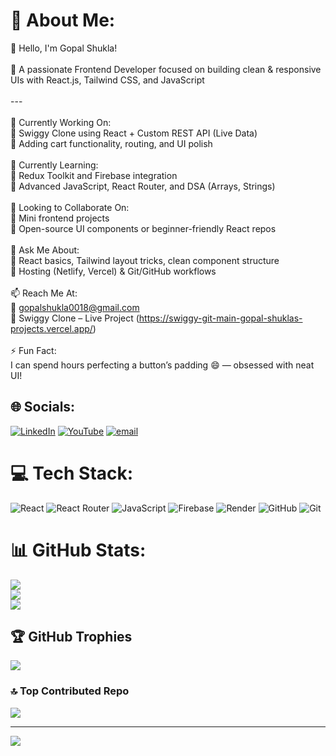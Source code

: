 # 💫 About Me:
👋 Hello, I'm Gopal Shukla!<br><br>🎯 A passionate Frontend Developer focused on building clean & responsive UIs with React.js, Tailwind CSS, and JavaScript<br><br>---<br><br>🚀 Currently Working On:  <br>🔸 Swiggy Clone using React + Custom REST API (Live Data)  <br>🔸 Adding cart functionality, routing, and UI polish<br><br>🌱 Currently Learning:  <br>🔸 Redux Toolkit and Firebase integration  <br>🔸 Advanced JavaScript, React Router, and DSA (Arrays, Strings)<br><br>🤝 Looking to Collaborate On:  <br>🔸 Mini frontend projects  <br>🔸 Open-source UI components or beginner-friendly React repos<br><br>💬 Ask Me About:  <br>🔸 React basics, Tailwind layout tricks, clean component structure  <br>🔸 Hosting (Netlify, Vercel) & Git/GitHub workflows<br><br>📫 Reach Me At:  <br>📧 gopalshukla0018@gmail.com  <br>🔗 Swiggy Clone – Live Project (https://swiggy-git-main-gopal-shuklas-projects.vercel.app/)<br><br>⚡ Fun Fact:  <br>I can spend hours perfecting a button’s padding 😄 — obsessed with neat UI!<br>


## 🌐 Socials:
[![LinkedIn](https://img.shields.io/badge/LinkedIn-%230077B5.svg?logo=linkedin&logoColor=white)](https://linkedin.com/in/gopalshukla0018) [![YouTube](https://img.shields.io/badge/YouTube-%23FF0000.svg?logo=YouTube&logoColor=white)](https://youtube.com/@gopalshukla0018) [![email](https://img.shields.io/badge/Email-D14836?logo=gmail&logoColor=white)](mailto:gopalshukla0018@gmail.com) 

# 💻 Tech Stack:
![React](https://img.shields.io/badge/react-%2320232a.svg?style=for-the-badge&logo=react&logoColor=%2361DAFB) ![React Router](https://img.shields.io/badge/React_Router-CA4245?style=for-the-badge&logo=react-router&logoColor=white) ![JavaScript](https://img.shields.io/badge/javascript-%23323330.svg?style=for-the-badge&logo=javascript&logoColor=%23F7DF1E) ![Firebase](https://img.shields.io/badge/firebase-%23039BE5.svg?style=for-the-badge&logo=firebase) ![Render](https://img.shields.io/badge/Render-%46E3B7.svg?style=for-the-badge&logo=render&logoColor=white) ![GitHub](https://img.shields.io/badge/github-%23121011.svg?style=for-the-badge&logo=github&logoColor=white) ![Git](https://img.shields.io/badge/git-%23F05033.svg?style=for-the-badge&logo=git&logoColor=white)
# 📊 GitHub Stats:
![](https://github-readme-stats.vercel.app/api?username=gopalshukla0018&theme=dark&hide_border=false&include_all_commits=true&count_private=true)<br/>
![](https://nirzak-streak-stats.vercel.app/?user=gopalshukla0018&theme=dark&hide_border=false)<br/>
![](https://github-readme-stats.vercel.app/api/top-langs/?username=gopalshukla0018&theme=dark&hide_border=false&include_all_commits=true&count_private=true&layout=compact)

## 🏆 GitHub Trophies
![](https://github-profile-trophy.vercel.app/?username=gopalshukla0018&theme=radical&no-frame=false&no-bg=true&margin-w=4)

### 🔝 Top Contributed Repo
![](https://github-contributor-stats.vercel.app/api?username=gopalshukla0018&limit=5&theme=dark&combine_all_yearly_contributions=true)

---
[![](https://visitcount.itsvg.in/api?id=gopalshukla0018&icon=0&color=0)](https://visitcount.itsvg.in)

<!-- Proudly created with GPRM ( https://gprm.itsvg.in ) -->
